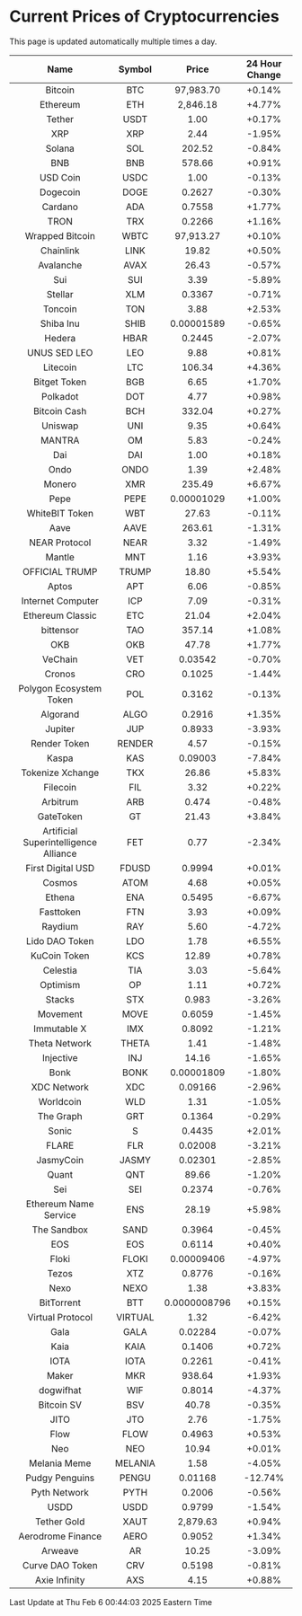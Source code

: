 # Current Prices of Cryptocurrencies
This page is updated automatically multiple times a day.

| Name | Symbol | Price | 24 Hour Change |
| :---: |:---:| :---: | :---: |
| Bitcoin | BTC | 97,983.70 | +0.14% |
| Ethereum | ETH | 2,846.18 | +4.77% |
| Tether | USDT | 1.00 | +0.17% |
| XRP | XRP | 2.44 | -1.95% |
| Solana | SOL | 202.52 | -0.84% |
| BNB | BNB | 578.66 | +0.91% |
| USD Coin | USDC | 1.00 | -0.13% |
| Dogecoin | DOGE | 0.2627 | -0.30% |
| Cardano | ADA | 0.7558 | +1.77% |
| TRON | TRX | 0.2266 | +1.16% |
| Wrapped Bitcoin | WBTC | 97,913.27 | +0.10% |
| Chainlink | LINK | 19.82 | +0.50% |
| Avalanche | AVAX | 26.43 | -0.57% |
| Sui | SUI | 3.39 | -5.89% |
| Stellar | XLM | 0.3367 | -0.71% |
| Toncoin | TON | 3.88 | +2.53% |
| Shiba Inu | SHIB | 0.00001589 | -0.65% |
| Hedera | HBAR | 0.2445 | -2.07% |
| UNUS SED LEO | LEO | 9.88 | +0.81% |
| Litecoin | LTC | 106.34 | +4.36% |
| Bitget Token | BGB | 6.65 | +1.70% |
| Polkadot | DOT | 4.77 | +0.98% |
| Bitcoin Cash | BCH | 332.04 | +0.27% |
| Uniswap | UNI | 9.35 | +0.64% |
| MANTRA | OM | 5.83 | -0.24% |
| Dai | DAI | 1.00 | +0.18% |
| Ondo | ONDO | 1.39 | +2.48% |
| Monero | XMR | 235.49 | +6.67% |
| Pepe | PEPE | 0.00001029 | +1.00% |
| WhiteBIT Token | WBT | 27.63 | -0.11% |
| Aave | AAVE | 263.61 | -1.31% |
| NEAR Protocol | NEAR | 3.32 | -1.49% |
| Mantle | MNT | 1.16 | +3.93% |
| OFFICIAL TRUMP | TRUMP | 18.80 | +5.54% |
| Aptos | APT | 6.06 | -0.85% |
| Internet Computer | ICP | 7.09 | -0.31% |
| Ethereum Classic | ETC | 21.04 | +2.04% |
| bittensor | TAO | 357.14 | +1.08% |
| OKB | OKB | 47.78 | +1.77% |
| VeChain | VET | 0.03542 | -0.70% |
| Cronos | CRO | 0.1025 | -1.44% |
| Polygon Ecosystem Token | POL | 0.3162 | -0.13% |
| Algorand | ALGO | 0.2916 | +1.35% |
| Jupiter | JUP | 0.8933 | -3.93% |
| Render Token | RENDER | 4.57 | -0.15% |
| Kaspa | KAS | 0.09003 | -7.84% |
| Tokenize Xchange | TKX | 26.86 | +5.83% |
| Filecoin | FIL | 3.32 | +0.22% |
| Arbitrum | ARB | 0.474 | -0.48% |
| GateToken | GT | 21.43 | +3.84% |
| Artificial Superintelligence Alliance | FET | 0.77 | -2.34% |
| First Digital USD | FDUSD | 0.9994 | +0.01% |
| Cosmos | ATOM | 4.68 | +0.05% |
| Ethena | ENA | 0.5495 | -6.67% |
| Fasttoken | FTN | 3.93 | +0.09% |
| Raydium | RAY | 5.60 | -4.72% |
| Lido DAO Token | LDO | 1.78 | +6.55% |
| KuCoin Token | KCS | 12.89 | +0.78% |
| Celestia | TIA | 3.03 | -5.64% |
| Optimism | OP | 1.11 | +0.72% |
| Stacks | STX | 0.983 | -3.26% |
| Movement | MOVE | 0.6059 | -1.45% |
| Immutable X | IMX | 0.8092 | -1.21% |
| Theta Network | THETA | 1.41 | -1.48% |
| Injective | INJ | 14.16 | -1.65% |
| Bonk | BONK | 0.00001809 | -1.80% |
| XDC Network | XDC | 0.09166 | -2.96% |
| Worldcoin | WLD | 1.31 | -1.05% |
| The Graph | GRT | 0.1364 | -0.29% |
| Sonic | S | 0.4435 | +2.01% |
| FLARE | FLR | 0.02008 | -3.21% |
| JasmyCoin | JASMY | 0.02301 | -2.85% |
| Quant | QNT | 89.66 | -1.20% |
| Sei | SEI | 0.2374 | -0.76% |
| Ethereum Name Service | ENS | 28.19 | +5.98% |
| The Sandbox | SAND | 0.3964 | -0.45% |
| EOS | EOS | 0.6114 | +0.40% |
| Floki | FLOKI | 0.00009406 | -4.97% |
| Tezos | XTZ | 0.8776 | -0.16% |
| Nexo | NEXO | 1.38 | +3.83% |
| BitTorrent | BTT | 0.0000008796 | +0.15% |
| Virtual Protocol | VIRTUAL | 1.32 | -6.42% |
| Gala | GALA | 0.02284 | -0.07% |
| Kaia | KAIA | 0.1406 | +0.72% |
| IOTA | IOTA | 0.2261 | -0.41% |
| Maker | MKR | 938.64 | +1.93% |
| dogwifhat | WIF | 0.8014 | -4.37% |
| Bitcoin SV | BSV | 40.78 | -0.35% |
| JITO | JTO | 2.76 | -1.75% |
| Flow | FLOW | 0.4963 | +0.53% |
| Neo | NEO | 10.94 | +0.01% |
| Melania Meme | MELANIA | 1.58 | -4.05% |
| Pudgy Penguins | PENGU | 0.01168 | -12.74% |
| Pyth Network | PYTH | 0.2006 | -0.56% |
| USDD | USDD | 0.9799 | -1.54% |
| Tether Gold | XAUT | 2,879.63 | +0.94% |
| Aerodrome Finance | AERO | 0.9052 | +1.34% |
| Arweave | AR | 10.25 | -3.09% |
| Curve DAO Token | CRV | 0.5198 | -0.81% |
| Axie Infinity | AXS | 4.15 | +0.88% |

Last Update at Thu Feb  6 00:44:03 2025 Eastern Time